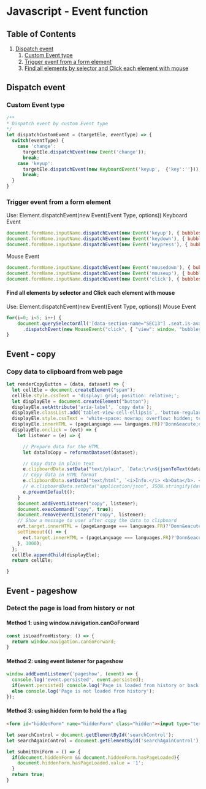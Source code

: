 # Javascript - Event function

## Table of Contents

1. [Dispatch event](#Dispatch-event)
    1. [Custom Event type](#Custom-Event-type)
    1. [Trigger event from a form element](#Trigger-event-from-a-form-element)
    1. [Find all elements by selector and Click each element with mouse](#Find-all-elements-by-selector-and-Click-each-element-with-mouse)


## Dispatch event
### Custom Event type
```js
/**
* Dispatch event by custom Event type
*/
let dispatchCustomEvent = (targetEle, eventType) => {
  switch(eventType) {
    case 'change':
      targetEle.dispatchEvent(new Event('change'));
      break;
    case 'keyup':
      targetEle.dispatchEvent(new KeyboardEvent('keyup',  {'key':''}));
      break;
  }
}
```

### Trigger event from a form element
Use: Element.dispatchEvent(new Event(Event Type, options))
Keyboard Event
```js
document.formName.inputName.dispatchEvent(new Event('keyup'), { bubbles: true, cancelable: false });
document.formName.inputName.dispatchEvent(new Event('keydown'), { bubbles: true, cancelable: false });
document.formName.inputName.dispatchEvent(new Event('keypress'), { bubbles: true, cancelable: false });
```
Mouse Event
```js
document.formName.inputName.dispatchEvent(new Event('mousedown'), { bubbles: true, cancelable: false });
document.formName.inputName.dispatchEvent(new Event('mouseup'), { bubbles: true, cancelable: false });
document.formName.inputName.dispatchEvent(new Event('click'), { bubbles: true, cancelable: false });
```

#### Find all elements by selector and Click each element with mouse
Use: Element.dispatchEvent(new Event(Event Type, options))
Mouse Event
```js
for(i=0; i<5; i++) {
    document.querySelectorAll('[data-section-name="SEC13"] .seat.is-available')[i]
      .dispatchEvent(new MouseEvent("click", { "view": window, "bubbles": true, "cancelable": false }));
}
```


## Event - copy
### Copy data to clipboard from web page
```js
let renderCopyButton = (data, dataset) => {
  let cellEle = document.createElement("span");
  cellEle.style.cssText = 'display: grid; position: relative;';
  let displayEle = document.createElement("button");
  displayEle.setAttribute('aria-label', `copy data`);
  displayEle.classList.add(`tablet-view-cell-ellipsis`, 'button-regular', 'clickable');
  displayEle.style.cssText = 'white-space: nowrap; overflow: hidden; text-overflow: ellipsis;';
  displayEle.innerHTML = (pageLanguage === languages.FR)?'Donn&eacute;es - Copier': 'Copy Data';
  displayEle.onclick = (evt) => {
    let listener = (e) => {

      // Prepare data for the HTML
      let dataToCopy = reformatDataset(dataset);

      // Copy data in plain text
      e.clipboardData.setData("text/plain", `Data:\r\n${jsonToText(dataToCopy)}`);
      // Copy data in HTML format
      e.clipboardData.setData("text/html", `<i>Info.</i> <b>Data</b>. <pre>${JSON.stringify(dataToCopy, null, 2)}</pre>`);
      // e.clipboardData.setData("application/json", JSON.stringify(dataToCopy, null, 2));
      e.preventDefault();
    }
    document.addEventListener("copy", listener);
    document.execCommand("copy", true);
    document.removeEventListener("copy", listener);
    // Show a message to user after copy the data to clipboard
    evt.target.innerHTML = (pageLanguage === languages.FR)?'Donn&eacute;es copi&eacute;es !': 'Data Copied!';
    setTimeout(() => {
      evt.target.innerHTML = (pageLanguage === languages.FR)?'Donn&eacute;es - Copier': 'Copy Data';
    }, 3000);
  };
  cellEle.appendChild(displayEle);
  return cellEle;

}
```


## Event - pageshow
### Detect the page is load from history or not

#### Method 1: using window.navigation.canGoForward
```js
const isLoadFromHistory: () => {
  return window.navigation.canGoForward;
}
```

#### Method 2: using event listener for pageshow
```js
window.addEventListener('pageshow', (event) => {
  console.log('event.persisted', event.persisted);
  if(event.persisted) console.log('Page is loaded from history or back button click');
  else console.log('Page is not loaded from history');
});
```

#### Method 3: using hidden form to hold the a flag
```html
<form id="hiddenForm" name="hiddenForm" class="hidden"><input type="text" name="hasPageLoaded" value="0"></form>
```
```js
let searchControl = document.getElementById('searchControl');
let searchAgainControl = document.getElementById('searchAgainControl');

let submitUniForm = () => {
  if(document.hiddenForm && document.hiddenForm.hasPageLoaded){
    document.hiddenForm.hasPageLoaded.value = '1';
  }
  return true;
}
```
